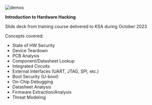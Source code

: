 ![demos](https://github.com/jrabinowitz2/Introduction-to-Hardware-Hacking/assets/45504513/e6d18931-3842-4656-9094-5dd39c5aceab)

**Introduction to Hardware Hacking**

Slide deck from training course delivered to KSA during October 2023

Concepts covered:
* State of HW Security
* Device Teardown
* PCB Analysis
* Component/Datasheet Lookup
* Integrated Circuits
* External Interfaces (UART, JTAG, SPI, etc.)
* Boot Security (U-boot)
* On-Chip Debugging
* Datasheet Analysis
* Firmware Extraction/Analysis
* Threat Modeling
